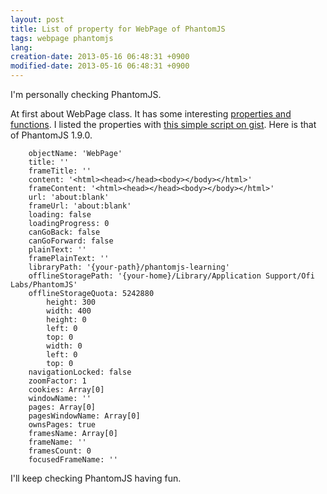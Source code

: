 ```yaml
---
layout: post
title: List of property for WebPage of PhantomJS
tags: webpage phantomjs
lang: 
creation-date: 2013-05-16 06:48:31 +0900
modified-date: 2013-05-16 06:48:31 +0900
---
```


I'm personally checking PhantomJS.

At first about WebPage class.
It has some interesting [properties and functions](https://github.com/ariya/phantomjs/wiki/API-Reference-WebPage#wiki-webpage-render).
I listed the properties with [this simple script on gist](https://gist.github.com/tmtk75/5587683).
Here is that of PhantomJS 1.9.0.

```
    objectName: 'WebPage'
    title: ''
    frameTitle: ''
    content: '<html><head></head><body></body></html>'
    frameContent: '<html><head></head><body></body></html>'
    url: 'about:blank'
    frameUrl: 'about:blank'
    loading: false
    loadingProgress: 0
    canGoBack: false
    canGoForward: false
    plainText: ''
    framePlainText: ''
    libraryPath: '{your-path}/phantomjs-learning'
    offlineStoragePath: '{your-home}/Library/Application Support/Ofi Labs/PhantomJS'
    offlineStorageQuota: 5242880
        height: 300
        width: 400
        height: 0
        left: 0
        top: 0
        width: 0
        left: 0
        top: 0
    navigationLocked: false
    zoomFactor: 1
    cookies: Array[0]
    windowName: ''
    pages: Array[0]
    pagesWindowName: Array[0]
    ownsPages: true
    framesName: Array[0]
    frameName: ''
    framesCount: 0
    focusedFrameName: ''
```

I'll keep checking PhantomJS having fun.
